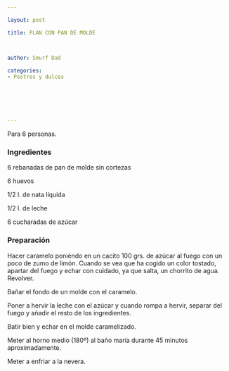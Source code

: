 ```yaml
---

layout: post

title: FLAN CON PAN DE MOLDE



author: Smurf Dad

categories:
- Postres y dulces






---
```


Para 6 personas.

<h3>Ingredientes</h3>

6 rebanadas de pan de molde sin cortezas

6 huevos

1/2 l. de nata líquida

1/2 l. de leche

6 cucharadas de azúcar

<h3>Preparación</h3>

Hacer caramelo poniéndo en un cacito 100 grs. de azúcar al fuego con un poco de zumo de limón. Cuando se vea que ha cogido un color tostado, apartar del fuego y echar con cuidado, ya que salta, un chorrito de agua. Revolver.

Bañar el fondo de un molde con el caramelo.

Poner a hervir la leche con el azúcar y cuando rompa a hervir, separar del fuego y añadir el resto de los ingredientes.

Batir bien y echar en el molde caramelizado.

Meter al horno medio (180&ordm;) al baño maría durante 45 minutos aproximadamente.

Meter a enfriar a la nevera.


